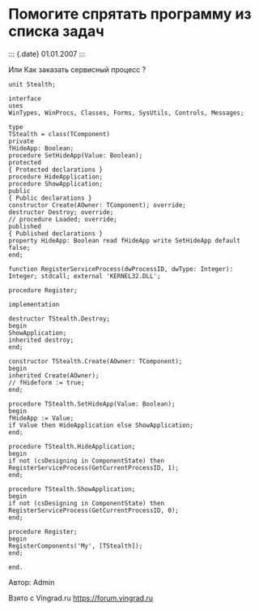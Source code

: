 Помогите спрятать программу из списка задач
===========================================

::: {.date}
01.01.2007
:::

Или Как заказать сервисный процесс ?

    unit Stealth;
     
    interface
    uses
    WinTypes, WinProcs, Classes, Forms, SysUtils, Controls, Messages;
     
    type
    TStealth = class(TComponent)
    private
    fHideApp: Boolean;
    procedure SetHideApp(Value: Boolean);
    protected
    { Protected declarations }
    procedure HideApplication;
    procedure ShowApplication;
    public
    { Public declarations }
    constructor Create(AOwner: TComponent); override;
    destructor Destroy; override;
    // procedure Loaded; override;
    published
    { Published declarations }
    property HideApp: Boolean read fHideApp write SetHideApp default false;
    end;
     
    function RegisterServiceProcess(dwProcessID, dwType: Integer): Integer; stdcall; external 'KERNEL32.DLL';
     
    procedure Register;
     
    implementation
     
    destructor TStealth.Destroy;
    begin
    ShowApplication;
    inherited destroy;
    end;
     
    constructor TStealth.Create(AOwner: TComponent);
    begin
    inherited Create(AOwner);
    // fHideform := true;
    end;
     
    procedure TStealth.SetHideApp(Value: Boolean);
    begin
    fHideApp := Value;
    if Value then HideApplication else ShowApplication;
    end;
     
    procedure TStealth.HideApplication;
    begin
    if not (csDesigning in ComponentState) then
    RegisterServiceProcess(GetCurrentProcessID, 1);
    end;
     
    procedure TStealth.ShowApplication;
    begin
    if not (csDesigning in ComponentState) then
    RegisterServiceProcess(GetCurrentProcessID, 0);
    end;
     
    procedure Register;
    begin
    RegisterComponents('My', [TStealth]);
    end;
     
    end.

Автор: Admin

Взято с Vingrad.ru <https://forum.vingrad.ru>
